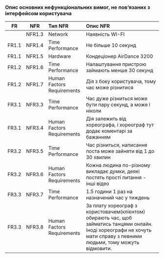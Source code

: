 ### Опис основних нефункціональних вимог, не пов’язаних з інтерфейсом користувача
|FR|NFR|Тип NFR|Опис NFR|
|:-----:|:-----:|:-----|:-----|
||NFR1.3|Network|Наявність WI-FI|
|FR1.1|NFR1.4|Time Performance|Не більше 10 секунд|
|FR1.1|NFR1.5|Hardware|Кондеціонер AirDance 3200|
|FR1.2|NFR1.6|Time Performance|Налаштування пристрою займають менше 30 секунд|
|FR1.2|NFR1.7|Human Factors Requirements|Дія з боку користувача, тому час може різнитися|
|FR3.1|NFR3.3|Time Performance|Час дуже різниться може бути пару секунд, а може і ніколи|
|FR3.1|NFR3.4|Human Factors Requirements|Дія залежить від хореографа, і хореограф тут додає коментарі за бажанням|
|FR3.2|NFR3.5|Time Performance|Час різниться, написання поста може зайняти від 1 до 30 хвилин|
|FR3.2|NFR3.6|Human Factors Requirements|Кожна людина по-різному викладає думки, деякі постять прості питання - інші відео|
|FR3.3|NFR3.7|Time Performance|1.5 години 1 раз на назначений час у тиждень|
|FR3.3|NFR3.8|Human Factors Requirements|За плату хореограф з користовачем(клієнтом) обирають час, щоб займатись танцями онлайн. Іноді хореографи не хочуть мати справу з певними людьми, тому можуть відмовити.|

